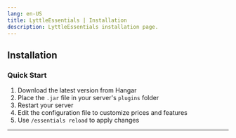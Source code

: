 ```yaml
---
lang: en-US
title: LyttleEssentials | Installation
description: LyttleEssentials installation page.
---
```


## Installation

### Quick Start

1.  Download the latest version from Hangar
2.  Place the  `.jar`  file in your server's  `plugins`  folder
3.  Restart your server
4.  Edit the configuration file to customize prices and features
5.  Use  `/essentials reload`  to apply changes

---
